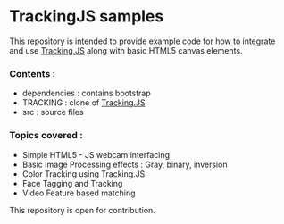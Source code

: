 #  TrackingJS samples

This repository is intended to provide example code for how to integrate 
and use [Tracking.JS](https://github.com/eduardolundgren/tracking.js)
 along with basic HTML5 canvas elements.

### Contents : 

- dependencies : contains bootstrap
- TRACKING : clone of [Tracking.JS](https://github.com/eduardolundgren/tracking.js)
- src : source files

### Topics covered : 

- Simple HTML5 - JS webcam interfacing
- Basic Image Processing effects : Gray, binary, inversion
- Color Tracking using Tracking.JS
- Face Tagging and Tracking
- Video Feature based matching


This repository is open for contribution.

